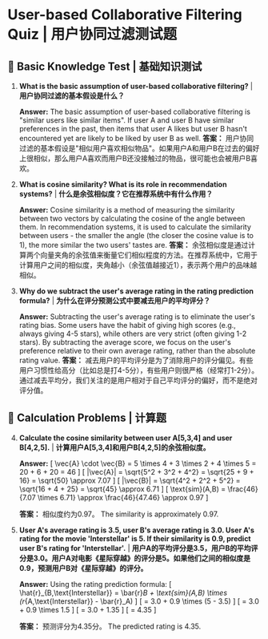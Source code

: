 # User-based Collaborative Filtering Quiz | 用户协同过滤测试题

## 📝 Basic Knowledge Test | 基础知识测试

1. **What is the basic assumption of user-based collaborative filtering?** | **用户协同过滤的基本假设是什么？**
   
   **Answer:** The basic assumption of user-based collaborative filtering is "similar users like similar items". If user A and user B have similar preferences in the past, then items that user A likes but user B hasn't encountered yet are likely to be liked by user B as well.
   **答案：** 用户协同过滤的基本假设是"相似用户喜欢相似物品"。如果用户A和用户B在过去的偏好上很相似，那么用户A喜欢而用户B还没接触过的物品，很可能也会被用户B喜欢。

2. **What is cosine similarity? What is its role in recommendation systems?** | **什么是余弦相似度？它在推荐系统中有什么作用？**
   
   **Answer:** Cosine similarity is a method of measuring the similarity between two vectors by calculating the cosine of the angle between them. In recommendation systems, it is used to calculate the similarity between users - the smaller the angle (the closer the cosine value is to 1), the more similar the two users' tastes are.
   **答案：** 余弦相似度是通过计算两个向量夹角的余弦值来衡量它们相似程度的方法。在推荐系统中，它用于计算用户之间的相似度，夹角越小（余弦值越接近1），表示两个用户的品味越相似。

3. **Why do we subtract the user's average rating in the rating prediction formula?** | **为什么在评分预测公式中要减去用户的平均评分？**
   
   **Answer:** Subtracting the user's average rating is to eliminate the user's rating bias. Some users have the habit of giving high scores (e.g., always giving 4-5 stars), while others are very strict (often giving 1-2 stars). By subtracting the average score, we focus on the user's preference relative to their own average rating, rather than the absolute rating value.
   **答案：** 减去用户的平均评分是为了消除用户的评分偏见。有些用户习惯性给高分（比如总是打4-5分），有些用户则很严格（经常打1-2分）。通过减去平均分，我们关注的是用户相对于自己平均评分的偏好，而不是绝对评分值。

## 🧮 Calculation Problems | 计算题

4. **Calculate the cosine similarity between user A[5,3,4] and user B[4,2,5].** | **计算用户A[5,3,4]和用户B[4,2,5]的余弦相似度。**
   
   **Answer:**
   [ \vec{A} \cdot \vec{B} = 5 \times 4 + 3 \times 2 + 4 \times 5 = 20 + 6 + 20 = 46 ]
   [ \|\vec{A}\| = \sqrt{5^2 + 3^2 + 4^2} = \sqrt{25 + 9 + 16} = \sqrt{50} \approx 7.07 ]
   [ \|\vec{B}\| = \sqrt{4^2 + 2^2 + 5^2} = \sqrt{16 + 4 + 25} = \sqrt{45} \approx 6.71 ]
   [ \text{sim}(A,B) = \frac{46}{7.07 \times 6.71} \approx \frac{46}{47.46} \approx 0.97 ]

   **答案：**
   相似度约为0.97。
   The similarity is approximately 0.97.

5. **User A's average rating is 3.5, user B's average rating is 3.0. User A's rating for the movie 'Interstellar' is 5. If their similarity is 0.9, predict user B's rating for 'Interstellar'.** | **用户A的平均评分是3.5，用户B的平均评分是3.0。用户A对电影《星际穿越》的评分是5。如果他们之间的相似度是0.9，预测用户B对《星际穿越》的评分。**
   
   **Answer:**
   Using the rating prediction formula:
   [ \hat{r}_{B,\text{Interstellar}} = \bar{r}_B + \text{sim}(A,B) \times (r_{A,\text{Interstellar}} - \bar{r}_A) ]
   [ = 3.0 + 0.9 \times (5 - 3.5) ]
   [ = 3.0 + 0.9 \times 1.5 ]
   [ = 3.0 + 1.35 ]
   [ = 4.35 ]

   **答案：**
   预测评分为4.35分。
   The predicted rating is 4.35.